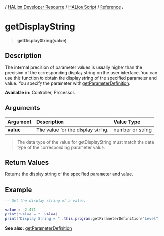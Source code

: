 / [HALion Developer Resource](../..//HALion-Developer-Resource.md) / [HALion Script](./HALion-Script.md) / [Reference](./Reference.md) /

# getDisplayString

>**getDisplayString(value)**

## Description

The internal precision of parameter values is usually higher than the precision of the corresponding display string on the user interface. You can use this function to obtain the display string of the specified parameter and value. You specify the parameter with [getParameterDefinition](./getParameterDefinition.md).

**Available in:** Controller, Processor.

## Arguments

|Argument|Description|Value Type|
|:-|:-|:-|
|**value**|The value for the display string.|number or string|

>The data type of the value for getDisplayString must match the data type of the corresponding parameter value.

## Return Values

Returns the display string of the specified parameter and value.

## Example

```lua
-- Get the display string of a value.

value = -2.471
print("value = "..value)
print("Display String = "..this.program:getParameterDefinition("Level"):getDisplayString(-2.471))
```

**See also:** [getParameterDefinition](./getParameterDefinition.md)
